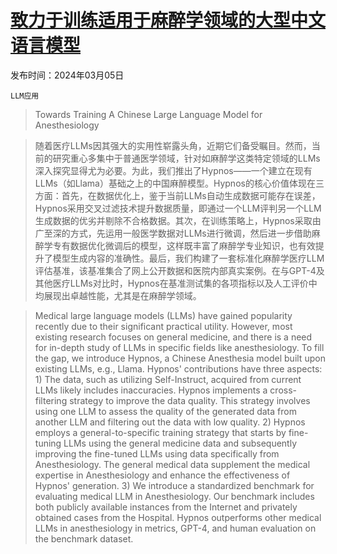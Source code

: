 # [致力于训练适用于麻醉学领域的大型中文语言模型](https://arxiv.org/abs/2403.02742)

发布时间：2024年03月05日

`LLM应用`

> Towards Training A Chinese Large Language Model for Anesthesiology

> 随着医疗LLMs因其强大的实用性崭露头角，近期它们备受瞩目。然而，当前的研究重心多集中于普通医学领域，针对如麻醉学这类特定领域的LLMs深入探究显得尤为必要。为此，我们推出了Hypnos——一个建立在现有LLMs（如Llama）基础之上的中国麻醉模型。Hypnos的核心价值体现在三方面：首先，在数据优化上，鉴于当前LLMs自动生成数据可能存在误差，Hypnos采用交叉过滤技术提升数据质量，即通过一个LLM评判另一个LLM生成数据的优劣并剔除不合格数据。其次，在训练策略上，Hypnos采取由广至深的方式，先运用一般医学数据对LLMs进行微调，然后进一步借助麻醉学专有数据优化微调后的模型，这样既丰富了麻醉学专业知识，也有效提升了模型生成内容的准确性。最后，我们构建了一套标准化麻醉学医疗LLM评估基准，该基准集合了网上公开数据和医院内部真实案例。在与GPT-4及其他医疗LLMs对比时，Hypnos在基准测试集的各项指标以及人工评价中均展现出卓越性能，尤其是在麻醉学领域。

> Medical large language models (LLMs) have gained popularity recently due to their significant practical utility. However, most existing research focuses on general medicine, and there is a need for in-depth study of LLMs in specific fields like anesthesiology. To fill the gap, we introduce Hypnos, a Chinese Anesthesia model built upon existing LLMs, e.g., Llama. Hypnos' contributions have three aspects: 1) The data, such as utilizing Self-Instruct, acquired from current LLMs likely includes inaccuracies. Hypnos implements a cross-filtering strategy to improve the data quality. This strategy involves using one LLM to assess the quality of the generated data from another LLM and filtering out the data with low quality. 2) Hypnos employs a general-to-specific training strategy that starts by fine-tuning LLMs using the general medicine data and subsequently improving the fine-tuned LLMs using data specifically from Anesthesiology. The general medical data supplement the medical expertise in Anesthesiology and enhance the effectiveness of Hypnos' generation. 3) We introduce a standardized benchmark for evaluating medical LLM in Anesthesiology. Our benchmark includes both publicly available instances from the Internet and privately obtained cases from the Hospital. Hypnos outperforms other medical LLMs in anesthesiology in metrics, GPT-4, and human evaluation on the benchmark dataset.